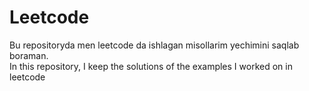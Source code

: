 # Leetcode
Bu repositoryda men leetcode da ishlagan misollarim yechimini saqlab boraman.                                     
In this repository, I keep the solutions of the examples I worked on in leetcode
